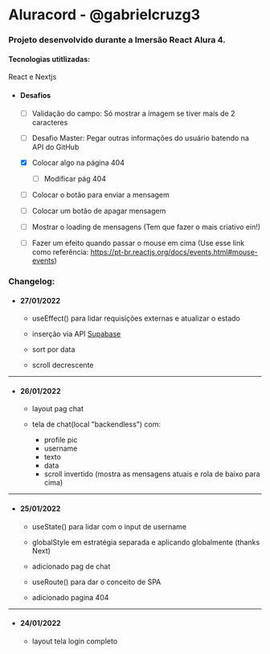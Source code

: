 # Aluracord - @gabrielcruzg3

### Projeto desenvolvido durante a Imersão React Alura 4.

#### Tecnologias utitlizadas:

React e Nextjs

- #### Desafios

	- [ ] Validação do campo: Só mostrar a imagem se tiver mais de 2 caracteres

	- [ ] Desafio Master: Pegar outras informações do usuário batendo na API do GitHub

	- [x] Colocar algo na página 404
	
		- [ ] Modificar pág 404
	
	- [ ] Colocar o botão para enviar a mensagem
	
	- [ ] Colocar um botão de apagar mensagem

	- [ ] Mostrar o loading de mensagens (Tem que fazer o mais criativo ein!)

	- [ ] Fazer um efeito quando passar o mouse em cima (Use esse link como referência: https://pt-br.reactjs.org/docs/events.html#mouse-events)

### Changelog:

- #### 27/01/2022

	- useEffect() para lidar requisições externas e atualizar o estado

	- inserção via API [Supabase](https://supabase.io)

	- sort por data

	- scroll decrescente

***

- #### 26/01/2022

	- layout pag chat

	- tela de chat(local "backendless") com:
		
		- profile pic
		- username
		- texto
		- data
		- scroll invertido (mostra as mensagens atuais e rola de baixo para cima)

***

- #### 25/01/2022

	- useState() para lidar com o input de username

	- globalStyle em estratégia separada e aplicando globalmente (thanks Next)

	- adicionado pag de chat

	- useRoute() para dar o conceito de SPA

	- adicionado pagina 404

***

- #### 24/01/2022

	- layout tela login completo